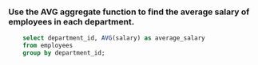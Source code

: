 ###  Use the AVG aggregate function to find the average salary of employees in each department.

```sql
    select department_id, AVG(salary) as average_salary
    from employees
    group by department_id;
```
